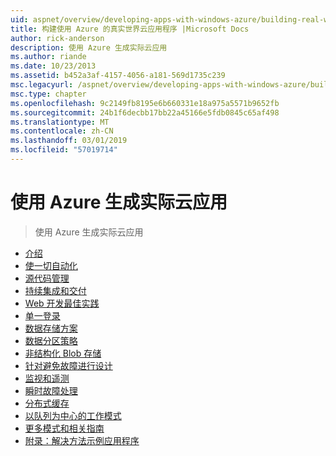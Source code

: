 ```yaml
---
uid: aspnet/overview/developing-apps-with-windows-azure/building-real-world-cloud-apps-with-windows-azure/index
title: 构建使用 Azure 的真实世界云应用程序 |Microsoft Docs
author: rick-anderson
description: 使用 Azure 生成实际云应用
ms.author: riande
ms.date: 10/23/2013
ms.assetid: b452a3af-4157-4056-a181-569d1735c239
msc.legacyurl: /aspnet/overview/developing-apps-with-windows-azure/building-real-world-cloud-apps-with-windows-azure
msc.type: chapter
ms.openlocfilehash: 9c2149fb8195e6b660331e18a975a5571b9652fb
ms.sourcegitcommit: 24b1f6decbb17bb22a45166e5fdb0845c65af498
ms.translationtype: MT
ms.contentlocale: zh-CN
ms.lasthandoff: 03/01/2019
ms.locfileid: "57019714"
---
```

<a name="building-real-world-cloud-apps-with-azure"></a>使用 Azure 生成实际云应用
====================
> 使用 Azure 生成实际云应用


- [介绍](introduction.md)
- [使一切自动化](automate-everything.md)
- [源代码管理](source-control.md)
- [持续集成和交付](continuous-integration-and-continuous-delivery.md)
- [Web 开发最佳实践](web-development-best-practices.md)
- [单一登录](single-sign-on.md)
- [数据存储方案](data-storage-options.md)
- [数据分区策略](data-partitioning-strategies.md)
- [非结构化 Blob 存储](unstructured-blob-storage.md)
- [针对避免故障进行设计](design-to-survive-failures.md)
- [监视和遥测](monitoring-and-telemetry.md)
- [瞬时故障处理](transient-fault-handling.md)
- [分布式缓存](distributed-caching.md)
- [以队列为中心的工作模式](queue-centric-work-pattern.md)
- [更多模式和相关指南](more-patterns-and-guidance.md)
- [附录：解决方法示例应用程序](the-fix-it-sample-application.md)
